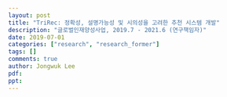 ```yaml
---
layout: post
title: "TriRec: 정확성, 설명가능성 및 시의성을 고려한 추천 시스템 개발"
description: "글로벌인재양성사업, 2019.7 - 2021.6 (연구책임자)"
date: 2019-07-01
categories: ["research", "research_former"]
tags: []
comments: true
author: Jongwuk Lee
pdf:
ppt:
---
```


